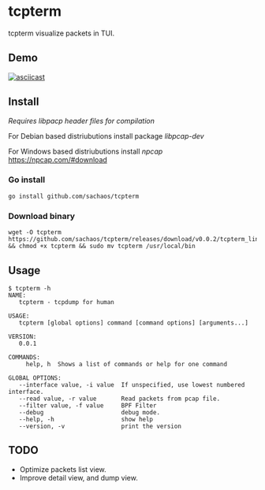 tcpterm
===

tcpterm visualize packets in TUI.

Demo
---

[![asciicast](https://asciinema.org/a/td3DA8LH04XYhxGPirJvsEI4V.png)](https://asciinema.org/a/td3DA8LH04XYhxGPirJvsEI4V)

Install
---

*Requires libpacp header files for compilation*

For Debian based distriubutions install package _libpcap-dev_

For Windows based distriubutions install _npcap_ https://npcap.com/#download

### Go install

```shell
go install github.com/sachaos/tcpterm
```

### Download binary

```shell
wget -O tcpterm https://github.com/sachaos/tcpterm/releases/download/v0.0.2/tcpterm_linux_amd64 && chmod +x tcpterm && sudo mv tcpterm /usr/local/bin
```

Usage
---

```
$ tcpterm -h
NAME:
   tcpterm - tcpdump for human

USAGE:
   tcpterm [global options] command [command options] [arguments...]

VERSION:
   0.0.1

COMMANDS:
     help, h  Shows a list of commands or help for one command

GLOBAL OPTIONS:
   --interface value, -i value  If unspecified, use lowest numbered interface.
   --read value, -r value       Read packets from pcap file.
   --filter value, -f value     BPF Filter
   --debug                      debug mode.
   --help, -h                   show help
   --version, -v                print the version
```

TODO
---

* Optimize packets list view.
* Improve detail view, and dump view.
